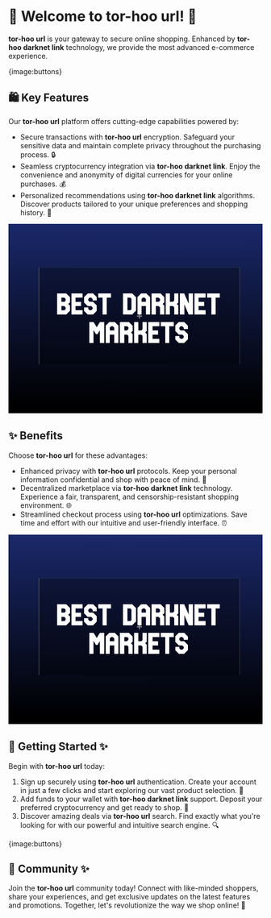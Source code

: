 # 🛒 Welcome to **tor-hoo url**! 🚀

**tor-hoo url** is your gateway to secure online shopping. Enhanced by **tor-hoo darknet link** technology, we provide the most advanced e-commerce experience.

{image:buttons}

## 🛍️ Key Features

Our **tor-hoo url** platform offers cutting-edge capabilities powered by:

- Secure transactions with **tor-hoo url** encryption. Safeguard your sensitive data and maintain complete privacy throughout the purchasing process. 🔒
- Seamless cryptocurrency integration via **tor-hoo darknet link**. Enjoy the convenience and anonymity of digital currencies for your online purchases. 💰
- Personalized recommendations using **tor-hoo darknet link** algorithms. Discover products tailored to your unique preferences and shopping history. 🎯

![images](assets/images/shop/images/tor-hoo/1.png)

## ✨ Benefits

Choose **tor-hoo url** for these advantages:

- Enhanced privacy with **tor-hoo url** protocols. Keep your personal information confidential and shop with peace of mind. 🙌
- Decentralized marketplace via **tor-hoo darknet link** technology. Experience a fair, transparent, and censorship-resistant shopping environment. 🌐 
- Streamlined checkout process using **tor-hoo url** optimizations. Save time and effort with our intuitive and user-friendly interface. ⏰

![images](assets/images/shop/images/tor-hoo/1.png)

## 🚀 Getting Started ✨

Begin with **tor-hoo url** today:

1. Sign up securely using **tor-hoo url** authentication. Create your account in just a few clicks and start exploring our vast product selection. 📝
2. Add funds to your wallet with **tor-hoo darknet link** support. Deposit your preferred cryptocurrency and get ready to shop. 💸
3. Discover amazing deals via **tor-hoo url** search. Find exactly what you're looking for with our powerful and intuitive search engine. 🔍

{image:buttons}

## 🤝 Community ✨

Join the **tor-hoo url** community today! Connect with like-minded shoppers, share your experiences, and get exclusive updates on the latest features and promotions. Together, let's revolutionize the way we shop online! 🌟